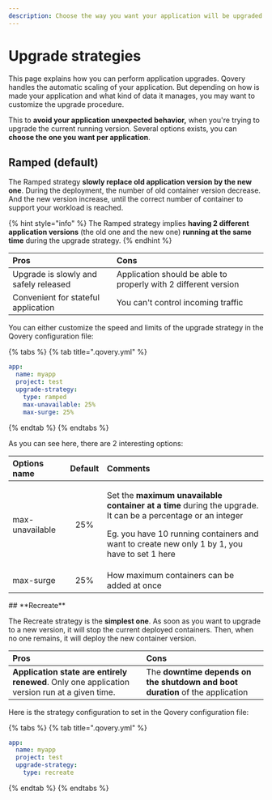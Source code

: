 ```yaml
---
description: Choose the way you want your application will be upgraded
---
```


# Upgrade strategies

This page explains how you can perform application upgrades. Qovery handles the automatic scaling of your application. But depending on how is made your application and what kind of data it manages, you may want to customize the upgrade procedure.

This to **avoid your application unexpected behavior,** when you're trying to upgrade the current running version. Several options exists, you can **choose the one you want per application**.

## Ramped \(default\)

The Ramped strategy **slowly replace old application version by the new one**. During the deployment, the number of old container version decrease. And the new version increase, until the correct number of container to support your workload is reached.

{% hint style="info" %}
The Ramped strategy implies **having 2 different application versions** \(the old one and the new one\) **running at the same time** during the upgrade strategy.
{% endhint %}

| Pros | Cons |
| :--- | :--- |
| Upgrade is slowly and safely released | Application should be able to properly with 2 different version |
| Convenient for stateful application | You can't control incoming traffic |

You can either customize the speed and limits of the upgrade strategy in the Qovery configuration file:

{% tabs %}
{% tab title=".qovery.yml" %}
```yaml
app:
  name: myapp
  project: test
  upgrade-strategy:
    type: ramped
    max-unavailable: 25%
    max-surge: 25%
```
{% endtab %}
{% endtabs %}

As you can see here, there are 2 interesting options:

<table>
  <thead>
    <tr>
      <th style="text-align:left">Options name</th>
      <th style="text-align:center">Default</th>
      <th style="text-align:left">Comments</th>
    </tr>
  </thead>
  <tbody>
    <tr>
      <td style="text-align:left">max-unavailable</td>
      <td style="text-align:center">25%</td>
      <td style="text-align:left">
        <p>Set the <b>maximum unavailable container at a time</b> during the upgrade.
          It can be a percentage or an integer</p>
        <p>Eg. you have 10 running containers and want to create new only 1 by 1,
          you have to set 1 here</p>
      </td>
    </tr>
    <tr>
      <td style="text-align:left">max-surge</td>
      <td style="text-align:center">25%</td>
      <td style="text-align:left">How maximum containers can be added at once</td>
    </tr>
  </tbody>
</table>## **Recreate**

The Recreate strategy is the **simplest one**. As soon as you want to upgrade to a new version, it will stop the current deployed containers. Then, when no one remains, it will deploy the new container version.

| Pros | **Cons** |
| :--- | :--- |
| **Application state are entirely renewed**. Only one application version run at a given time. | The **downtime depends on the shutdown and boot duration** of the application |

Here is the strategy configuration to set in the Qovery configuration file:

{% tabs %}
{% tab title=".qovery.yml" %}
```yaml
app:
  name: myapp
  project: test
  upgrade-strategy:
    type: recreate
```
{% endtab %}
{% endtabs %}





